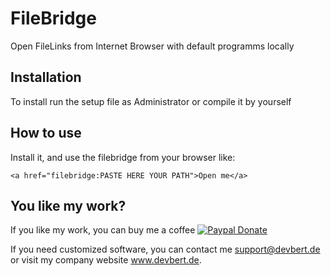 # FileBridge
Open FileLinks from Internet Browser with default programms locally

## Installation
To install run the setup file as Administrator or compile it by yourself

## How to use
Install it, and use the filebridge from your browser like:
```
<a href="filebridge:PASTE HERE YOUR PATH">Open me</a>
```
## You like my work?

If you like my work, you can buy me a coffee [![Paypal Donate](https://img.shields.io/badge/Paypal-donate-blue.svg)](https://www.paypal.com/cgi-bin/webscr?cmd=_donations&business=simplyanamedude@gmail.com&lc=GB&item_name=Andreas%20Treubert&no_note=0&currency_code=EUR&bn=PP-DonationsBF:btn_donate_LG.gif:NonHostedGuest)

If you need customized software, you can contact me <a href="mailto:support@devbert.de">support@devbert.de</a> or visit my company website <a href="http://www.devbert.de">www.devbert.de</a>.
